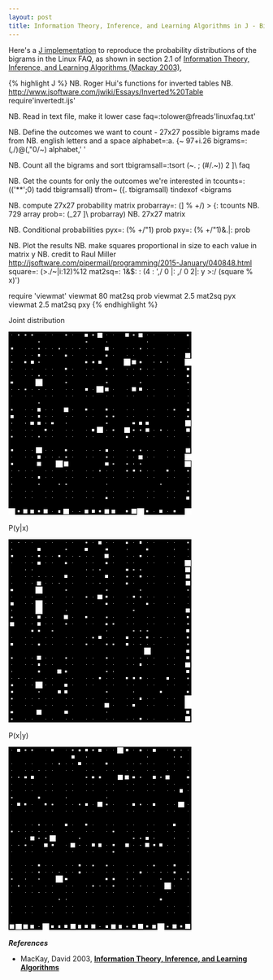 ```yaml
---
layout: post
title: Information Theory, Inference, and Learning Algorithms in J - Bigrams
---
```


Here's a [J implementation](https://github.com/reckbo/Mackay03) to reproduce
the probability distributions of the bigrams in the Linux FAQ, as shown in
section 2.1 of 
[Information Theory, Inference, and Learning Algorithms (Mackay 2003)](http://www.inference.phy.cam.ac.uk/mackay/itila/),


{% highlight J %}
NB. Roger Hui's functions for inverted tables
NB. http://www.jsoftware.com/jwiki/Essays/Inverted%20Table
require'invertedt.ijs'  

NB. Read in text file, make it lower case
faq=:tolower@freads'linuxfaq.txt'

NB. Define the outcomes we want to count - 27x27 possible bigrams made from
NB. english letters and a space
alphabet=:a. {~ 97+i.26
bigrams=:(,/)@(,"0/~) alphabet,' '

NB. Count all the bigrams and sort
tbigramsall=:tsort (~. ; (#/.~)) 2 ]\  faq

NB. Get the counts for only the outcomes we're interested in
tcounts=:(('**';0) tadd tbigramsall) tfrom~ ({. tbigramsall) tindexof <bigrams

NB. compute 27x27 probability matrix
probarray=: (] % +/) > {: tcounts  NB. 729 array
prob=: (_27 ]\ probarray)  NB.  27x27 matrix

NB. Conditional probabilities
pyx=: (% +/"1) prob
pxy=: (% +/"1)&.|: prob

NB. Plot the results
NB. make squares proportional in size to each value in matrix y
NB. credit to Raul Miller http://jsoftware.com/pipermail/programming/2015-January/040848.html
square=: (>./~|i:12)%12
mat2sq=: 1&$: : (4 : ',/ 0 |: ,/ 0 2|: y >:/ (square % x)')

require 'viewmat'
viewmat 80 mat2sq prob
viewmat 2.5 mat2sq pyx
viewmat 2.5 mat2sq pxy
{% endhighlight %}

Joint distribution

   ![](https://raw.githubusercontent.com/reckbo/Mackay03/master/bigrams_prob.png)

P(y|x)

   ![](https://raw.githubusercontent.com/reckbo/Mackay03/master/bigrams_pyx.png)

P(x|y)

   ![](https://raw.githubusercontent.com/reckbo/Mackay03/master/bigrams_pxy.png)

<i><b>References</b></i>

* MacKay, David 2003, **[Information Theory, Inference, and Learning Algorithms](http://www.inference.phy.cam.ac.uk/itprnn/book.pdf)**

